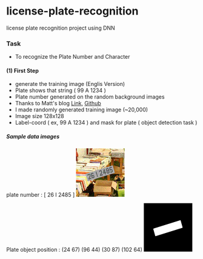 # license-plate-recognition
license plate recognition project using DNN

### Task
- To recognize the Plate Number and Character

#### (1) First Step
- generate the training image (Englis Version)
- Plate shows that string ( 99 A 1234 )
- Plate number generated on the random background images
- Thanks to Matt's blog [Link](https://matthewearl.github.io/2016/05/06/cnn-anpr/),  [Github](https://github.com/matthewearl/deep-anpr)
- I made randomly generated training image (~20,000)
- Image size 128x128
- Label-coord ( ex, 99 A 1234 ) and mask for plate ( object detection task )

##### Sample data images
plate number : [ 26 I 2485 ]
![sample data](./train-data-gen/images/00000000.png)

Plate object position : (24	67)	(96	44)	(30	87)	(102	64)
![sample data](./train-data-gen/masks/00000000.png)
